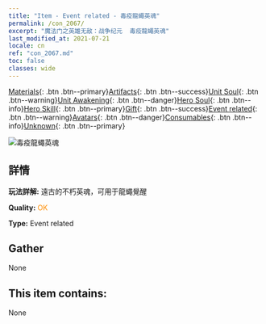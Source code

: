 ```yaml
---
title: "Item - Event related - 毒疫龍蠅英魂"
permalink: /con_2067/
excerpt: "魔法门之英雄无敌：战争纪元  毒疫龍蠅英魂"
last_modified_at: 2021-07-21
locale: cn
ref: "con_2067.md"
toc: false
classes: wide
---
```

 [Materials](/ItemsCN/){: .btn .btn--primary}[Artifacts](/ItemsCN/Artifacts/){: .btn .btn--success}[Unit Soul](/ItemsCN/UnitSoul/){: .btn .btn--warning}[Unit Awakening](/ItemsCN/UnitAwakening/){: .btn .btn--danger}[Hero Soul](/ItemsCN/HeroSoul/){: .btn .btn--info}[Hero Skill](/ItemsCN/HeroSkill/){: .btn .btn--primary}[Gift](/ItemsCN/Gift/){: .btn .btn--success}[Event related](/ItemsCN/Events/){: .btn .btn--warning}[Avatars](/ItemsCN/Avatars/){: .btn .btn--danger}[Consumables](/ItemsCN/Consumables/){: .btn .btn--info}[Unknown](/ItemsCN/Unknown/){: .btn .btn--primary}

 ![毒疫龍蠅英魂](/images/t/juexing_803.png)

## 詳情
 **玩法詳解:** 遠古的不朽英魂，可用于龍蠅覺醒

 **Quality:** <span style="color: #FF8C00">OK</span>

 **Type:** Event related

## Gather

  None

## This item contains:

  None

